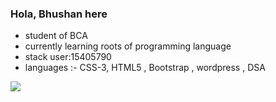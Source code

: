 ### Hola, Bhushan here 
-  student of BCA 
-  currently learning roots of programming language
-  stack user:15405790
-  languages :- CSS-3, HTML5 , Bootstrap , wordpress , DSA
<img src="https://github-readme-stats.vercel.app/api?username=bhushanthapa&&show_icons=true&title_color=ffffff&icon_color=bb2acf&text_color=daf7dc&bg_color=191919">
